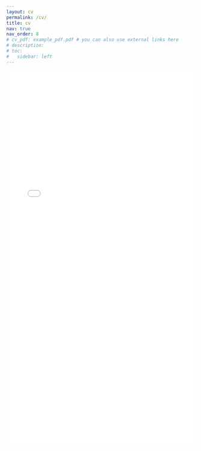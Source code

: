 ```yaml
---
layout: cv
permalink: /cv/
title: cv
nav: true
nav_order: 8
# cv_pdf: example_pdf.pdf # you can also use external links here
# description: 
# toc:
#   sidebar: left
---
```


<embed src="/assets/pdf/FeiSun.pdf" type="application/pdf" style="width:100%; height:1000px; margin-left: auto; margin-right: auto;" frameborder="0"/>